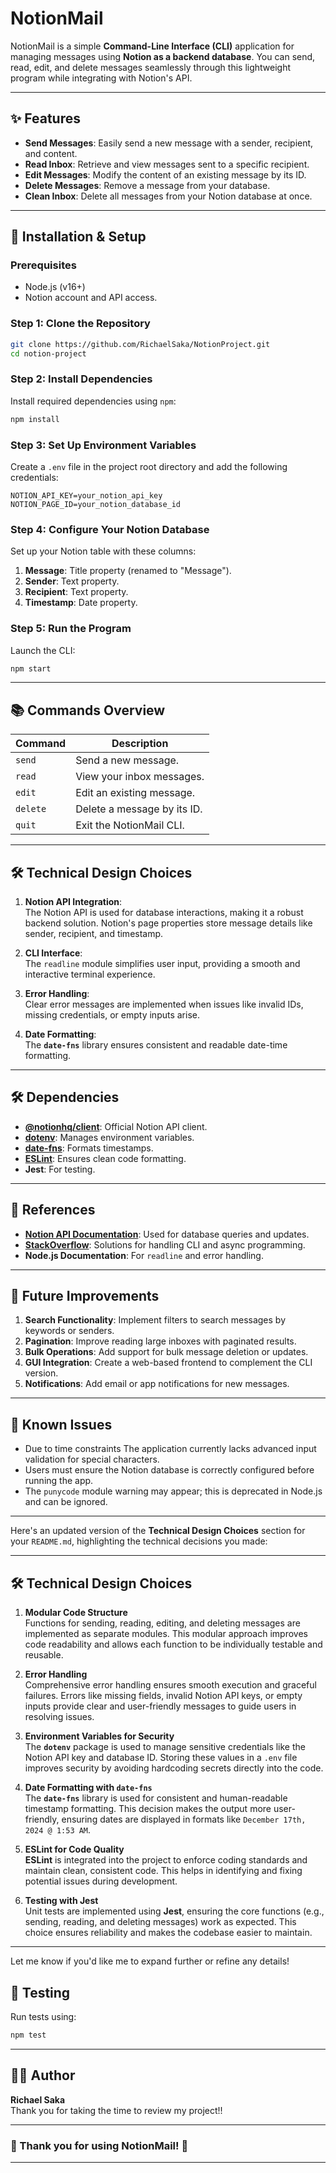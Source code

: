 # NotionMail 

NotionMail is a simple **Command-Line Interface (CLI)** application for managing messages using **Notion as a backend database**. You can send, read, edit, and delete messages seamlessly through this lightweight program while integrating with Notion's API.

---

## ✨ Features

- **Send Messages**: Easily send a new message with a sender, recipient, and content.
- **Read Inbox**: Retrieve and view messages sent to a specific recipient.
- **Edit Messages**: Modify the content of an existing message by its ID.
- **Delete Messages**: Remove a message from your database.
- **Clean Inbox**: Delete all messages from your Notion database at once.

---

## 🚀 Installation & Setup

### Prerequisites
- Node.js (v16+)
- Notion account and API access.

### Step 1: Clone the Repository
```bash
git clone https://github.com/RichaelSaka/NotionProject.git
cd notion-project
```

### Step 2: Install Dependencies
Install required dependencies using `npm`:
```bash
npm install
```

### Step 3: Set Up Environment Variables
Create a `.env` file in the project root directory and add the following credentials:
```env
NOTION_API_KEY=your_notion_api_key
NOTION_PAGE_ID=your_notion_database_id
```

### Step 4: Configure Your Notion Database
Set up your Notion table with these columns:
1. **Message**: Title property (renamed to "Message").
2. **Sender**: Text property.
3. **Recipient**: Text property.
4. **Timestamp**: Date property.

### Step 5: Run the Program
Launch the CLI:
```bash
npm start
```

---

## 📚 Commands Overview

| Command     | Description                          |
|-------------|--------------------------------------|
| `send`      | Send a new message.                 |
| `read`      | View your inbox messages.           |
| `edit`      | Edit an existing message.           |
| `delete`    | Delete a message by its ID.         |
| `quit`      | Exit the NotionMail CLI.            |

---

## 🛠️ Technical Design Choices

1. **Notion API Integration**:  
   The Notion API is used for database interactions, making it a robust backend solution. Notion's page properties store message details like sender, recipient, and timestamp.

2. **CLI Interface**:  
   The `readline` module simplifies user input, providing a smooth and interactive terminal experience.

3. **Error Handling**:  
   Clear error messages are implemented when issues like invalid IDs, missing credentials, or empty inputs arise.

4. **Date Formatting**:  
   The **`date-fns`** library ensures consistent and readable date-time formatting.

---

## 🛠️ Dependencies
- **[@notionhq/client](https://www.npmjs.com/package/@notionhq/client)**: Official Notion API client.
- **[dotenv](https://www.npmjs.com/package/dotenv)**: Manages environment variables.
- **[date-fns](https://www.npmjs.com/package/date-fns)**: Formats timestamps.
- **[ESLint](https://eslint.org/)**: Ensures clean code formatting.
- **Jest**: For testing.

---

## 🧩 References
- **[Notion API Documentation](https://developers.notion.com/)**: Used for database queries and updates.
- **[StackOverflow](https://stackoverflow.com/)**: Solutions for handling CLI and async programming.
- **Node.js Documentation**: For `readline` and error handling.

---

## 🚀 Future Improvements
1. **Search Functionality**: Implement filters to search messages by keywords or senders.
2. **Pagination**: Improve reading large inboxes with paginated results.
3. **Bulk Operations**: Add support for bulk message deletion or updates.
4. **GUI Integration**: Create a web-based frontend to complement the CLI version.
5. **Notifications**: Add email or app notifications for new messages.

---

## 🤔 Known Issues
- Due to time constraints The application currently lacks advanced input validation for special characters.
- Users must ensure the Notion database is correctly configured before running the app.
- The `punycode` module warning may appear; this is deprecated in Node.js and can be ignored.

---

Here's an updated version of the **Technical Design Choices** section for your `README.md`, highlighting the technical decisions you made:

---

## 🛠️ Technical Design Choices


1. **Modular Code Structure**  
   Functions for sending, reading, editing, and deleting messages are implemented as separate modules. This modular approach improves code readability and allows each function to be individually testable and reusable.

2. **Error Handling**  
   Comprehensive error handling ensures smooth execution and graceful failures. Errors like missing fields, invalid Notion API keys, or empty inputs provide clear and user-friendly messages to guide users in resolving issues.

3. **Environment Variables for Security**  
   The **`dotenv`** package is used to manage sensitive credentials like the Notion API key and database ID. Storing these values in a `.env` file improves security by avoiding hardcoding secrets directly into the code.

4. **Date Formatting with `date-fns`**  
   The **`date-fns`** library is used for consistent and human-readable timestamp formatting. This decision makes the output more user-friendly, ensuring dates are displayed in formats like `December 17th, 2024 @ 1:53 AM`.

5. **ESLint for Code Quality**  
   **ESLint** is integrated into the project to enforce coding standards and maintain clean, consistent code. This helps in identifying and fixing potential issues during development.

6. **Testing with Jest**  
   Unit tests are implemented using **Jest**, ensuring the core functions (e.g., sending, reading, and deleting messages) work as expected. This choice ensures reliability and makes the codebase easier to maintain.

---

Let me know if you'd like me to expand further or refine any details!

## 🧪 Testing
Run tests using:
```bash
npm test
```

---

## 👩‍💻 Author
**Richael Saka**  
Thank you for taking the time to review my project!!

---

### 🌸 Thank you for using NotionMail! 🌸

---